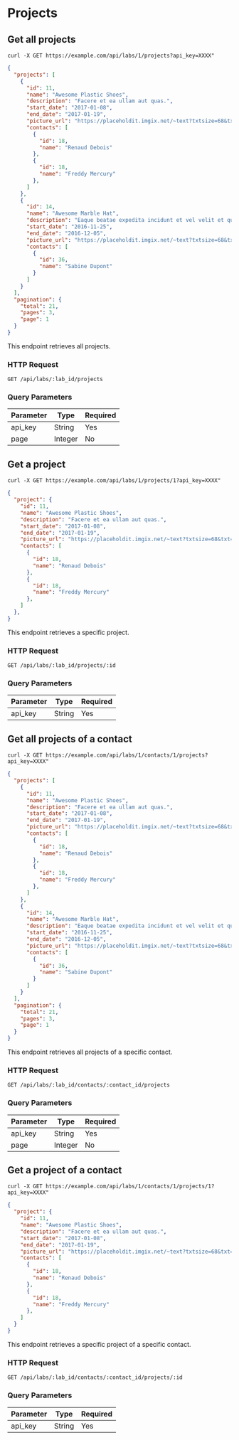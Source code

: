 # Projects

## Get all projects

```shell
curl -X GET https://example.com/api/labs/1/projects?api_key=XXXX"
```

```json
{
  "projects": [
    {
      "id": 11,
      "name": "Awesome Plastic Shoes",
      "description": "Facere et ea ullam aut quas.",
      "start_date": "2017-01-08",
      "end_date": "2017-01-19",
      "picture_url": "https://placeholdit.imgix.net/~text?txtsize=68&txt=A&w=200&h=200",
      "contacts": [
        {
          "id": 18,
          "name": "Renaud Debois"
        },
        {
          "id": 18,
          "name": "Freddy Mercury"
        },
      ]
    },
    {
      "id": 14,
      "name": "Awesome Marble Hat",
      "description": "Eaque beatae expedita incidunt et vel velit et quia.",
      "start_date": "2016-11-25",
      "end_date": "2016-12-05",
      "picture_url": "https://placeholdit.imgix.net/~text?txtsize=68&txt=A&w=200&h=200",
      "contacts": [
        {
          "id": 36,
          "name": "Sabine Dupont"
        }
      ]
    }
  ],
  "pagination": {
    "total": 21,
    "pages": 3,
    "page": 1
  }
}
```

This endpoint retrieves all projects.

### HTTP Request

`GET /api/labs/:lab_id/projects`

### Query Parameters

Parameter | Type    | Required
--------- | ----    | --------
api_key   | String  | Yes
page      | Integer | No

## Get a project

```shell
curl -X GET https://example.com/api/labs/1/projects/1?api_key=XXXX"
```

```json
{
  "project": {
    "id": 11,
    "name": "Awesome Plastic Shoes",
    "description": "Facere et ea ullam aut quas.",
    "start_date": "2017-01-08",
    "end_date": "2017-01-19",
    "picture_url": "https://placeholdit.imgix.net/~text?txtsize=68&txt=A&w=200&h=200",
    "contacts": [
      {
        "id": 18,
        "name": "Renaud Debois"
      },
      {
        "id": 18,
        "name": "Freddy Mercury"
      },
    ]
  },
}
```


This endpoint retrieves a specific project.

### HTTP Request

`GET /api/labs/:lab_id/projects/:id`

### Query Parameters

Parameter   | Type    | Required
---------   | ----    | --------
api_key     | String  | Yes

## Get all projects of a contact

```shell
curl -X GET https://example.com/api/labs/1/contacts/1/projects?api_key=XXXX"
```

```json
{
  "projects": [
    {
      "id": 11,
      "name": "Awesome Plastic Shoes",
      "description": "Facere et ea ullam aut quas.",
      "start_date": "2017-01-08",
      "end_date": "2017-01-19",
      "picture_url": "https://placeholdit.imgix.net/~text?txtsize=68&txt=A&w=200&h=200",
      "contacts": [
        {
          "id": 18,
          "name": "Renaud Debois"
        },
        {
          "id": 18,
          "name": "Freddy Mercury"
        },
      ]
    },
    {
      "id": 14,
      "name": "Awesome Marble Hat",
      "description": "Eaque beatae expedita incidunt et vel velit et quia.",
      "start_date": "2016-11-25",
      "end_date": "2016-12-05",
      "picture_url": "https://placeholdit.imgix.net/~text?txtsize=68&txt=A&w=200&h=200",
      "contacts": [
        {
          "id": 36,
          "name": "Sabine Dupont"
        }
      ]
    }
  ],
  "pagination": {
    "total": 21,
    "pages": 3,
    "page": 1
  }
}
```

This endpoint retrieves all projects of a specific contact.

### HTTP Request

`GET /api/labs/:lab_id/contacts/:contact_id/projects`

### Query Parameters

Parameter  | Type    | Required
---------  | ----    | --------
api_key    | String  | Yes
page       | Integer | No

## Get a project of a contact

```shell
curl -X GET https://example.com/api/labs/1/contacts/1/projects/1?api_key=XXXX"
```

```json
{
  "project": {
    "id": 11,
    "name": "Awesome Plastic Shoes",
    "description": "Facere et ea ullam aut quas.",
    "start_date": "2017-01-08",
    "end_date": "2017-01-19",
    "picture_url": "https://placeholdit.imgix.net/~text?txtsize=68&txt=A&w=200&h=200",
    "contacts": [
      {
        "id": 18,
        "name": "Renaud Debois"
      },
      {
        "id": 18,
        "name": "Freddy Mercury"
      },
    ]
  }
}
```

This endpoint retrieves a specific project of a specific contact.

### HTTP Request

`GET /api/labs/:lab_id/contacts/:contact_id/projects/:id`

### Query Parameters

Parameter  | Type    | Required
---------  | ----    | --------
api_key    | String  | Yes

